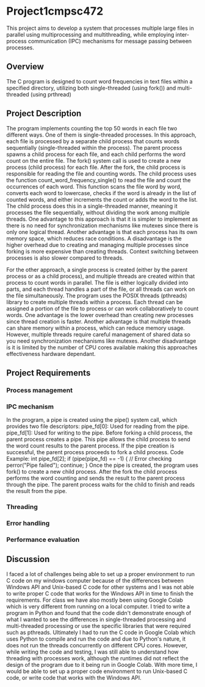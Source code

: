 # Project1cmpsc472
This project aims to develop a system that processes multiple large files in parallel using multiprocessing and multithreading, while employing inter-process communication (IPC) mechanisms for message passing between processes.

## Overview
The C program is designed to count word frequencies in text files within a specified directory, utilizing both single-threaded (using fork()) and multi-threaded (using prthread)

## Project Description
The program implements counting the top 50 words in each file two different ways. One of them is single-threaded processes. In this approach, each file is processed by a separate child process that counts words sequentially (single-threaded within the process). The parent process spawns a child process for each file, and each child performs the word count on the entire file. The fork() system call is used to create a new process (child process) for each file. After the fork, the child process is responsible for reading the file and counting words. The child process uses the function count_word_frequency_single() to read the file and count the occurrences of each word. This function scans the file word by word, converts each word to lowercase, checks if the word is already in the list of counted words, and either increments the count or adds the word to the list. The child process does this in a single-threaded manner, meaning it processes the file sequentially, without dividing the work among multiple threads. One advantage to this approach is that it is simpler to implement as there is no need for synchronization mechanisms like mutexes since there is only one logical thread. Another advantage is that each process has its own memory space, which reduces race conditions. A disadvantage is the higher overhead due to creating and managing multiple processes since forking is more expensive than creating threads. Context switching between processes is also slower compared to threads.

For the other approach, a single process is created (either by the parent process or as a child process), and multiple threads are created within that process to count words in parallel. The file is either logically divided into parts, and each thread handles a part of the file, or all threads can work on the file simultaneously. The program uses the POSIX threads (pthreads) library to create multiple threads within a process. Each thread can be assigned a portion of the file to process or can work collaboratively to count words. One advantage is the lower overhead than creating new processes since thread creation is faster. Another advantage is that multiple threads can share memory within a process, which can reduce memory usage. However, multiple threads require careful management of shared data so you need synchronization mechanisms like mutexes. Another disadvantage is it is limited by the number of CPU cores available making this approaches effectiveness hardware dependant.

## Project Requirements
### Process management

### IPC mechanism
In the program, a pipe is created using the pipe() system call, which provides two file descriptors:
pipe_fd[0]: Used for reading from the pipe.
pipe_fd[1]: Used for writing to the pipe.
Before forking a child process, the parent process creates a pipe. This pipe allows the child process to send the word count results to the parent process. If the pipe creation is successful, the parent process proceeds to fork a child process.
Code Example:
int pipe_fd[2];
if (pipe(pipe_fd) == -1) { // Error checking
    perror("Pipe failed");
    continue;
}
Once the pipe is created, the program uses fork() to create a new child process. After the fork the child process performs the word counting and sends the result to the parent process through the pipe. The parent process waits for the child to finish and reads the result from the pipe.
### Threading
### Error handling
### Performance evaluation

## Discussion
I faced a lot of challenges being able to set up a proper environment to run C code on my windows computer because of the differences between Windows API and Unix-based C code for other systems and I was not able to write proper C code that works for the Windows API in time to finish the requirements. For class we have also mostly been using Google Colab which is very different from running on a local computer. I tried to write a program in Python and found that the code didn't demonstrate enough of what I wanted to see the differences in single-threaded processing and multi-threaded processing or use the specific libraries that were required such as pthreads. Ultimately I had to run the C code in Google Colab which uses Python to compile and run the code and due to Python's nature, it does not run the threads concurrently on different CPU cores. However, while writing the code and testing, I was still able to understand how threading with processes work, although the runtimes did not reflect the design of the program due to it being run in Google Colab. With more time, I would be able to set up a proper code environment to run Unix-based C code, or write code that works with the Windows API. 
